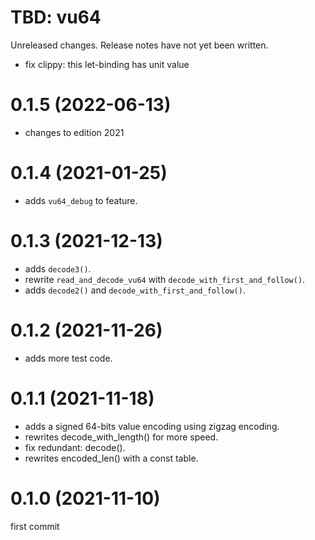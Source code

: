 TBD: vu64
===
Unreleased changes. Release notes have not yet been written.

* fix clippy: this let-binding has unit value

0.1.5 (2022-06-13)
=====

* changes to edition 2021

0.1.4 (2021-01-25)
=====

* adds `vu64_debug` to feature.

0.1.3 (2021-12-13)
=====

* adds `decode3()`.
* rewrite `read_and_decode_vu64` with `decode_with_first_and_follow()`.
* adds `decode2()` and `decode_with_first_and_follow()`.

0.1.2 (2021-11-26)
=====

* adds more test code.

0.1.1 (2021-11-18)
=====

* adds a signed 64-bits value encoding using zigzag encoding.
* rewrites decode_with_length() for more speed.
* fix redundant: decode().
* rewrites encoded_len() with a const table.

0.1.0 (2021-11-10)
=====

first commit

